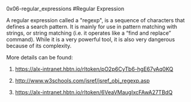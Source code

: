 0x06-regular_expressions
#Regular Expression

A regular expression called a "regexp", is a sequence of characters that defines a search pattern.
 It is mainly for use in pattern matching with strings, or string matching (i.e. it operates like a “find and replace” command). While it is a very powerful tool, it is also very dangerous because of its complexity.

More details can be found:
 1. https://alx-intranet.hbtn.io/rltoken/pO2p6CyTb6-hgE67yAq0KQ
 
 2. http://www.w3schools.com/jsref/jsref_obj_regexp.asp 

 3. https://alx-intranet.hbtn.io/rltoken/6VeaVMaugIxcFAwA27TBdQ
